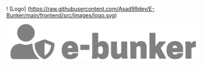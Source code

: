 ! [Logo] (https://raw.githubusercontent.com/Asad99dev/E-Bunker/main/frontend/src/Images/logo.svg)
<img src="https://raw.githubusercontent.com/Asad99dev/E-Bunker/main/frontend/src/Images/logo.svg">
